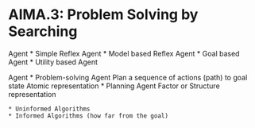 # AIMA.3: Problem Solving by Searching

Agent
    * Simple Reflex Agent
    * Model based Reflex Agent
    * Goal based Agent
    * Utility based Agent

Agent
    * Problem-solving Agent
    Plan a sequence of actions (path) to goal state
    Atomic representation
    * Planning Agent
    Factor or Structure representation

    * Uninformed Algorithms
    * Informed Algorithms (how far from the goal)

